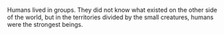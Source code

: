 Humans lived in groups. They did not know what existed on the other side of the world, but in the territories divided by the small creatures, humans were the strongest beings.